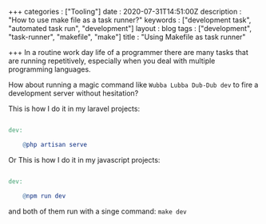 +++
categories : ["Tooling"]
date : 2020-07-31T14:51:00Z
description : "How to use make file as a task runner?"
keywords : ["development task", "automated task run", "development"]
layout : blog
tags : ["development", "task-runner", "makefile", "make"]
title : "Using Makefile as task runner"

+++
In a routine work day life of a programmer there are many tasks that are running repetitively, especially when you deal with multiple programming languages.

How about running a magic command like `Wubba Lubba Dub-Dub dev` to fire a development server without hesitation?

This is how I do it  in my laravel projects:
```Makefile

dev:

    @php artisan serve

```

Or This is how I do it in my javascript projects:

```Makefile

dev:

    @npm run dev
```

and both of them run with a singe command: `make dev`
